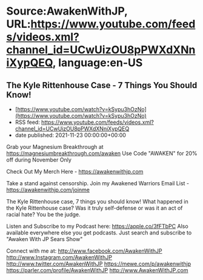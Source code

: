 # Source:AwakenWithJP, URL:https://www.youtube.com/feeds/videos.xml?channel_id=UCwUizOU8pPWXdXNniXypQEQ, language:en-US

## The Kyle Rittenhouse Case - 7 Things You Should Know!
 - [https://www.youtube.com/watch?v=kSypu3hOzNo](https://www.youtube.com/watch?v=kSypu3hOzNo)
 - RSS feed: https://www.youtube.com/feeds/videos.xml?channel_id=UCwUizOU8pPWXdXNniXypQEQ
 - date published: 2021-11-23 00:00:00+00:00

Grab your Magnesium Breakthrough at https://magnesiumbreakthrough.com/awaken
Use Code "AWAKEN" for 20% off during November Only

Check Out My Merch Here - https://awakenwithjp.com

Take a stand against censorship. Join my Awakened Warriors Email List - https://awakenwithjp.com/joinme

The Kyle Rittenhouse case, 7 things you should know! What happened in the Kyle Rittenhouse case? Was it truly self-defense or was it an act of racial hate? You be the judge.

Listen and Subscribe to my Podcast here: 
https://apple.co/3fFTbPC
Also available everywhere else you get podcasts. Just search and subscribe to "Awaken With JP Sears Show"

Connect with me at: 
http://www.facebook.com/AwakenWithJP
http://www.Instagram.com/AwakenWithJP
http://www.twitter.com/AwakenWithJP
https://mewe.com/p/awakenwithjp
https://parler.com/profile/AwakenWithJP
http://www.AwakenWithJP.com

